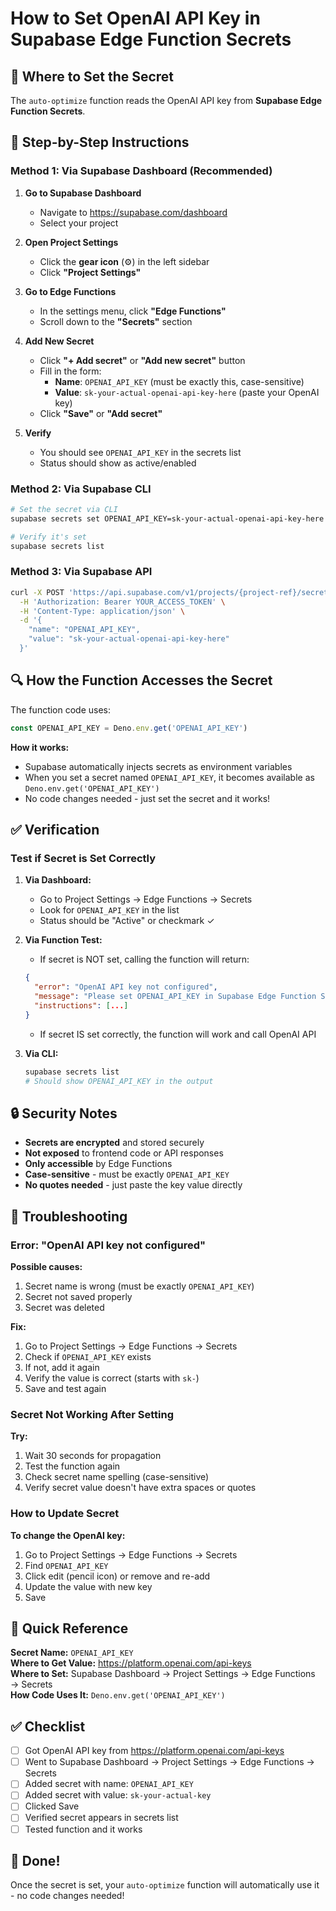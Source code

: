 # How to Set OpenAI API Key in Supabase Edge Function Secrets

## 📍 Where to Set the Secret

The `auto-optimize` function reads the OpenAI API key from **Supabase Edge Function Secrets**.

## 🎯 Step-by-Step Instructions

### Method 1: Via Supabase Dashboard (Recommended)

1. **Go to Supabase Dashboard**
   - Navigate to https://supabase.com/dashboard
   - Select your project

2. **Open Project Settings**
   - Click the **gear icon** (⚙️) in the left sidebar
   - Click **"Project Settings"**

3. **Go to Edge Functions**
   - In the settings menu, click **"Edge Functions"**
   - Scroll down to the **"Secrets"** section

4. **Add New Secret**
   - Click **"+ Add secret"** or **"Add new secret"** button
   - Fill in the form:
     - **Name**: `OPENAI_API_KEY` (must be exactly this, case-sensitive)
     - **Value**: `sk-your-actual-openai-api-key-here` (paste your OpenAI key)
   - Click **"Save"** or **"Add secret"**

5. **Verify**
   - You should see `OPENAI_API_KEY` in the secrets list
   - Status should show as active/enabled

### Method 2: Via Supabase CLI

```bash
# Set the secret via CLI
supabase secrets set OPENAI_API_KEY=sk-your-actual-openai-api-key-here

# Verify it's set
supabase secrets list
```

### Method 3: Via Supabase API

```bash
curl -X POST 'https://api.supabase.com/v1/projects/{project-ref}/secrets' \
  -H 'Authorization: Bearer YOUR_ACCESS_TOKEN' \
  -H 'Content-Type: application/json' \
  -d '{
    "name": "OPENAI_API_KEY",
    "value": "sk-your-actual-openai-api-key-here"
  }'
```

## 🔍 How the Function Accesses the Secret

The function code uses:

```typescript
const OPENAI_API_KEY = Deno.env.get('OPENAI_API_KEY')
```

**How it works:**
- Supabase automatically injects secrets as environment variables
- When you set a secret named `OPENAI_API_KEY`, it becomes available as `Deno.env.get('OPENAI_API_KEY')`
- No code changes needed - just set the secret and it works!

## ✅ Verification

### Test if Secret is Set Correctly

1. **Via Dashboard:**
   - Go to Project Settings → Edge Functions → Secrets
   - Look for `OPENAI_API_KEY` in the list
   - Status should be "Active" or checkmark ✓

2. **Via Function Test:**
   - If secret is NOT set, calling the function will return:
   ```json
   {
     "error": "OpenAI API key not configured",
     "message": "Please set OPENAI_API_KEY in Supabase Edge Function Secrets",
     "instructions": [...]
   }
   ```
   - If secret IS set correctly, the function will work and call OpenAI API

3. **Via CLI:**
   ```bash
   supabase secrets list
   # Should show OPENAI_API_KEY in the output
   ```

## 🔒 Security Notes

- **Secrets are encrypted** and stored securely
- **Not exposed** to frontend code or API responses
- **Only accessible** by Edge Functions
- **Case-sensitive** - must be exactly `OPENAI_API_KEY`
- **No quotes needed** - just paste the key value directly

## 🚨 Troubleshooting

### Error: "OpenAI API key not configured"

**Possible causes:**
1. Secret name is wrong (must be exactly `OPENAI_API_KEY`)
2. Secret not saved properly
3. Secret was deleted

**Fix:**
1. Go to Project Settings → Edge Functions → Secrets
2. Check if `OPENAI_API_KEY` exists
3. If not, add it again
4. Verify the value is correct (starts with `sk-`)
5. Save and test again

### Secret Not Working After Setting

**Try:**
1. Wait 30 seconds for propagation
2. Test the function again
3. Check secret name spelling (case-sensitive)
4. Verify secret value doesn't have extra spaces or quotes

### How to Update Secret

**To change the OpenAI key:**
1. Go to Project Settings → Edge Functions → Secrets
2. Find `OPENAI_API_KEY`
3. Click edit (pencil icon) or remove and re-add
4. Update the value with new key
5. Save

## 📝 Quick Reference

**Secret Name:** `OPENAI_API_KEY`  
**Where to Get Value:** https://platform.openai.com/api-keys  
**Where to Set:** Supabase Dashboard → Project Settings → Edge Functions → Secrets  
**How Code Uses It:** `Deno.env.get('OPENAI_API_KEY')`

## ✅ Checklist

- [ ] Got OpenAI API key from https://platform.openai.com/api-keys
- [ ] Went to Supabase Dashboard → Project Settings → Edge Functions → Secrets
- [ ] Added secret with name: `OPENAI_API_KEY`
- [ ] Added secret with value: `sk-your-actual-key`
- [ ] Clicked Save
- [ ] Verified secret appears in secrets list
- [ ] Tested function and it works

## 🎉 Done!

Once the secret is set, your `auto-optimize` function will automatically use it - no code changes needed!

